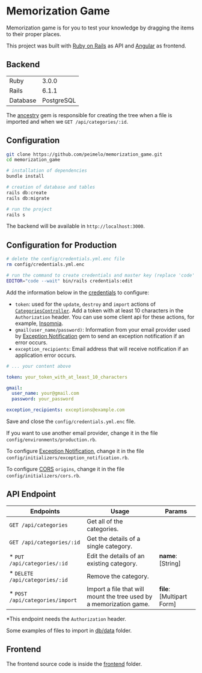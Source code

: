 # Memorization Game

Memorization game is for you to test your knowledge by dragging the items to their proper places.

This project was built with [Ruby on Rails](https://rubyonrails.org/) as API and [Angular](https://angular.io/) as frontend.

## Backend

<table>
  <tr>
    <td>Ruby</td>
    <td>
      3.0.0
    </td>
  </tr>
  <tr>
    <td>Rails</td>
    <td>
      6.1.1
    </td>
  </tr>
  <tr>
    <td>Database</td>
    <td>
      PostgreSQL
    </td>
  </tr>
</table>

The [ancestry](https://github.com/stefankroes/ancestry) gem is responsible for creating
the tree when a file is imported and when we `GET /api/categories/:id`.

## Configuration

```bash
git clone https://github.com/peimelo/memorization_game.git
cd memorization_game

# installation of dependencies
bundle install

# creation of database and tables
rails db:create
rails db:migrate

# run the project
rails s
```

The backend will be available in `http://localhost:3000`.

## Configuration for Production

```bash
# delete the config/credentials.yml.enc file
rm config/credentials.yml.enc

# run the command to create credentials and master key (replace 'code' if you don't use VSCode)
EDITOR="code --wait" bin/rails credentials:edit
```

Add the information below in the [credentials](https://guides.rubyonrails.org/security.html#custom-credentials) to configure:

- `token`: used for the `update`, `destroy` and `import` actions of
  [`CategoriesController`](/app/controllers/api/categories_controller.rb).
  Add a token with at least 10 characters in the `Authorization` header.
  You can use some client api for these actions, for example, [Insomnia](https://insomnia.rest).
- `gmail(user_name/password)`: Information from your email provider used by
  [Exception Notification](https://github.com/smartinez87/exception_notification) gem
  to send an exception notification if an error occurs.
- `exception_recipients`: Email address that will receive notification if an application error occurs.

```yml
# ... your content above

token: your_token_with_at_least_10_characters

gmail:
  user_name: your@gmail.com
  password: your_password

exception_recipients: exceptions@example.com
```

Save and close the `config/credentials.yml.enc` file.

If you want to use another email provider, change it in the file
`config/environments/production.rb`.

To configure [Exception Notification](https://github.com/smartinez87/exception_notification), change it in the file
`config/initializers/exception_notification.rb`.

To configure [CORS](https://github.com/cyu/rack-cors) `origins`, change it in the file
`config/initializers/cors.rb`.

## API Endpoint

| Endpoints                        | Usage                                                               | Params                     |
| -------------------------------- | ------------------------------------------------------------------- | -------------------------- |
| `GET /api/categories`            | Get all of the categories.                                          |                            |
| `GET /api/categories/:id`        | Get the details of a single category.                               |                            |
| \* `PUT /api/categories/:id`     | Edit the details of an existing category.                           | **name**: [String]         |
| \* `DELETE /api/categories/:id`  | Remove the category.                                                |                            |
| \* `POST /api/categories/import` | Import a file that will mount the tree used by a memorization game. | **file**: [Multipart Form] |

\*This endpoint needs the `Authorization` header.

Some examples of files to import in [db/data](/db/data) folder.

## Frontend

The frontend source code is inside the [frontend](/frontend) folder.
